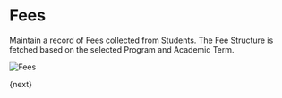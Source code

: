 # Fees

Maintain a record of Fees collected from Students.
The Fee Structure is fetched based on the selected Program and Academic Term.

<img class="screenshot" alt="Fees" src="{{url_prefix}}/assets/img/fees/fees.png">

{next}